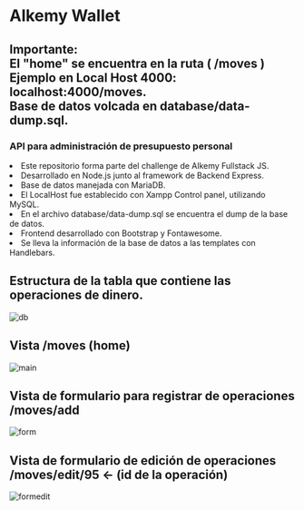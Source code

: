 # Alkemy Wallet
<h2> Importante: <br> El "home" se encuentra en la ruta ( /moves ) <br>
Ejemplo en Local Host 4000: localhost:4000/moves.  <br>
Base de datos volcada en database/data-dump.sql. </h2>

<div> <h3> API para administración de presupuesto personal </h3> 
  <li> Este repositorio forma parte del challenge de Alkemy Fullstack JS. </li>
  <li> Desarrollado en Node.js junto al framework de Backend Express. </li>
  <li> Base de datos manejada con MariaDB. </li>
  <li> El LocalHost fue establecido con Xampp Control panel, utilizando MySQL. </li>
  <li> En el archivo database/data-dump.sql se encuentra el dump de la base de datos.</li>
  <li> Frontend desarrollado con Bootstrap y Fontawesome. </li>
  <li> Se lleva la información de la base de datos a las templates con Handlebars. </li>
 </div>
 
<h2> Estructura de la tabla que contiene las operaciones de dinero. </h2>

![db](https://user-images.githubusercontent.com/91494874/159546987-577b0f8a-8941-4bab-80ce-53272f5cd9c8.jpg)



<h2> Vista /moves (home) </h2>

![main](https://user-images.githubusercontent.com/91494874/155935157-7cdbca72-d240-457c-a9cb-f271430e7e4e.jpg)


<h2> Vista de formulario para registrar de operaciones /moves/add </h2>

![form](https://user-images.githubusercontent.com/91494874/156025335-bc22da10-8e5b-48b4-866c-92a221765b19.jpg)

<h2> Vista de formulario de edición de operaciones /moves/edit/95 <- (id de la operación) </h2>

![formedit](https://user-images.githubusercontent.com/91494874/156026624-073a1fc9-5acb-44dc-ac17-d3c1958f7ca3.jpg)
